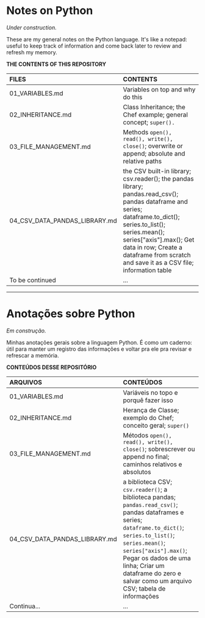 # Notes on Python

*Under construction.*

These are my general notes on the Python language. It's like a notepad: useful to keep track of information and come back later to review and refresh my memory.

**THE CONTENTS OF THIS REPOSITORY**

FILES | CONTENTS
:----- | :---------
01_VARIABLES.md | Variables on top and why do this
02_INHERITANCE.md | Class Inheritance; the Chef example; general concept; ```super().```
03_FILE_MANAGEMENT.md | Methods ```open(), read(), write(), close()```; overwrite or append; absolute and relative paths
04_CSV_DATA_PANDAS_LIBRARY.md | the CSV built-in library; csv.reader(); the pandas library; pandas.read_csv(); pandas dataframe and series; dataframe.to_dict(); series.to_list(); series.mean(); series["axis"].max(); Get data in row; Create a dataframe from scratch and save it as a CSV file; information table
To be continued | ...

---

# Anotações sobre Python

*Em construção.*

Minhas anotações gerais sobre a linguagem Python. É como um caderno: útil para manter um registro das informações e voltar pra ele pra revisar e refrescar a memória.

**CONTEÚDOS DESSE REPOSITÓRIO**

ARQUIVOS | CONTEÚDOS
:-------- | :---------
01_VARIABLES.md | Variáveis no topo e porquê fazer isso
02_INHERITANCE.md | Herança de Classe; exemplo do Chef; conceito geral; ```super()```
03_FILE_MANAGEMENT.md | Métodos ```open(), read(), write(), close()```; sobrescrever ou append no final; caminhos relativos e absolutos 
04_CSV_DATA_PANDAS_LIBRARY.md | a biblioteca CSV; ```csv.reader()```; a biblioteca pandas; ```pandas.read_csv()```; pandas dataframes e series; ```dataframe.to_dict()```; ```series.to_list()```; ```series.mean()```; ```series["axis"].max()```; Pegar os dados de uma linha; Criar um dataframe do zero e salvar como um arquivo CSV; tabela de informações
Continua... | ...


